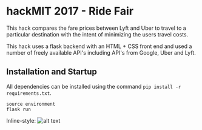 # hackMIT 2017 - Ride Fair

This hack compares the fare prices between Lyft and Uber to travel to a 
particular destination with the intent of minimizing the users travel costs. 

This hack uses a flask backend with an HTML + CSS front end and used a number of
freely available API's including API's from Google, Uber and Lyft. 


## Installation and Startup
All dependencies can be installed using the command `pip install -r requirements.txt`. 
```
source environment
flask run
```

Inline-style: 
![alt text](https://github.com/drewtu2/hackMit2017/HackMitScreenshot.png "Screenshot of Hack in action")
